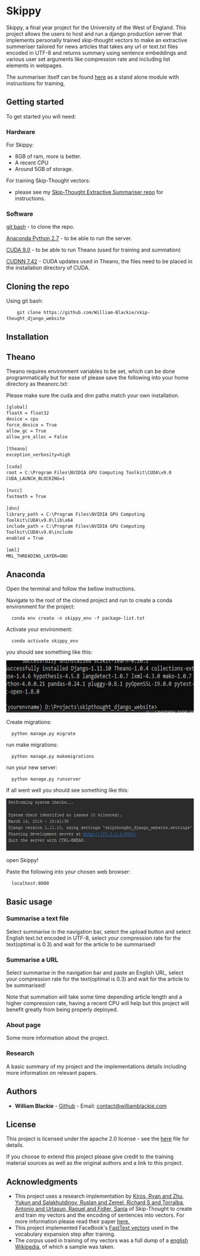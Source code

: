 # Skippy
Skippy, a final year project for the University of the West of England. This project allows the users to host and run a django production server that implements personally trained skip-thought vectors to make an extractive summeriser tailored for news articles that takes any url or text.txt files encoded in UTF-8 and returns summary using sentence embeddings and various user set arguments like compression rate and including list elements in webpages.

The summariser itself can be found [here](https://github.com/William-Blackie/Extractive_Skip-thought_Summeriser) as a stand alone module with instructions for training,

## Getting started
To get started you will need:

### Hardware
For Skippy:
* 8GB of ram, more is better.
* A recent CPU
* Around 5GB of storage.

For training Skip-Thought vectors:
* please see my [Skip-Thought Extractive Summariser repo](https://github.com/William-Blackie/Extractive_Skip-thought_Summeriser) for instructions.


### Software

[git bash](https://gitforwindows.org/) - to clone the repo.

[Anaconda Python 2.7](https://www.anaconda.com/distribution/) - to be able to run the server.

[CUDA 9.0](https://developer.nvidia.com/cuda-90-download-archive)  - to be able to run Theano (used for training and summation)

[CUDNN 7.42](https://developer.nvidia.com/rdp/cudnn-archive) - CUDA updates used in Theano, the files need to be placed in the installation directory of CUDA.

## Cloning the repo
Using git bash:
```
    git clone https://github.com/William-Blackie/skip-thought_django_website
```

## Installation
## Theano
Theano requires environment variables to be set, which can be done programmatically but for ease of please save the following into your home directory as theanorc.txt:

Please make sure the cuda and dnn paths match your own installation.
```
[global]
floatX = float32
device = cpu
force_device = True
allow_gc = True
allow_pre_alloc = False

[theano]
exception_verbosity=high

[cuda]
root = C:\Program Files\NVIDIA GPU Computing Toolkit\CUDA\v9.0
CUDA_LAUNCH_BLOCKING=1 

[nvcc]
fastmath = True

[dnn] 
library_path = C:\Program Files\NVIDIA GPU Computing Toolkit\CUDA\v9.0\lib\x64
include_path = C:\Program Files\NVIDIA GPU Computing Toolkit\CUDA\v9.0\include
enabled = True

[mkl]
MKL_THREADING_LAYER=GNU
```

## Anaconda
Open the terminal and follow the bellow instructions.

Navigate to the root of the cloned project and run to create a conda environment for the project:
```
  conda env create -n skippy_env -f package-list.txt
```

Activate your environment:
```
  conda activate skippy_env
```


you should see something like this:

<p>
    <img src="README_images/requirements.txt_output.jpg" width="530" height="140" />
</p>

Create migrations:
```
  python manage.py migrate
```

run make migrations:
```
  python manage.py makemigrations
```

run your new server:
```
  python manage.py runserver
```

If all went well you should see something like this:

<p>
    <img src="README_images/start_server.jpg" width="530" height="140" />
</p>

open Skippy! 

Paste the following into your chosen web browser:
```
  localhost:8000
```

## Basic usage
### Summarise a text file
Select summarise in the navigation bar, select the upload button and select English text.txt encoded in UTF-8, select your compression rate for the text(optimal is 0.3) and wait for the article to be summarised!


### Summarise a URL
Select summarise in the navigation bar and paste an English URL, select your compression rate for the text(optimal is 0.3) and wait for the article to be summarised!

Note that summation will take some time depending article length and a higher compression rate, having a recent CPU will help but this project will benefit greatly from being properly deployed.
### About page
Some more information about the project.

### Research 
A basic summary of my project and the implementations details including more information on relevant papers.
## Authors

* **William Blackie** - [Github](https://github.com/William-Blackie) - Email: contact@williamblackie.com


## License

This project is licensed under the apache 2.0 license - see the [here](http://www.apache.org/licenses/LICENSE-2.0) file for details.

If you choose to extend this project please give credit to the training material sources as well as the original authors and a link to this project.

## Acknowledgments

* This project uses a research implementation by [Kiros, Ryan and Zhu, Yukun and Salakhutdinov, Ruslan and Zemel, Richard S and Torralba, Antonio and Urtasun, Raquel and Fidler, Sanja](https://github.com/ryankiros/skip-thoughts) of Skip-Thought to create and train my vectors and the encoding of sentences into vectors. For more information please read their paper [here.](https://arxiv.org/abs/1506.06726)
* This project implemented FaceBook's [FastText vectors](https://fasttext.cc/docs/en/crawl-vectors.html) used in the vocabulary expansion step after training.
* The corpus used in training of my vectors was a full dump of a [english Wikipedia](https://dumps.wikimedia.org/), of which a sample was taken.
